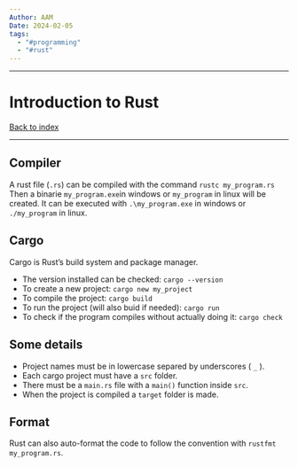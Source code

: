 ```yaml
---
Author: AAM
Date: 2024-02-05
tags:
  - "#programming"
  - "#rust"
---
```

---
# Introduction to Rust
[Back to index](../RUST.md)

---
## Compiler
A rust file (`.rs`) can be compiled with the command `rustc my_program.rs` 
Then a binarie `my_program.exe`in windows or `my_program` in linux will be created.
It can be executed with `.\my_program.exe` in windows or `./my_program` in linux.

## Cargo
Cargo is Rust’s build system and package manager.
- The version installed can be checked: `cargo --version`
- To create a new project: `cargo new my_project`
- To compile the project: `cargo build`
- To run the project (will also buid if needed): `cargo run`
- To check if the program compiles without actually doing it: `cargo check`

## Some details
- Project names must be in lowercase separed by underscores ( `_` ).
- Each cargo project must have a ``src`` folder.
- There must be a ``main.rs`` file with a ``main()`` function inside ``src``.
- When the project is compiled a ``target`` folder is made.

## Format
Rust can also auto-format the code to follow the convention with `rustfmt my_program.rs`.